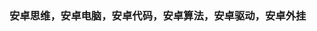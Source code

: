 ### 安卓思维，安卓电脑，安卓代码，安卓算法，安卓驱动，安卓外挂


<!--
[![Top Langs](https://github-readme-stats.vercel.app/api/top-langs/?username=C0WN0W&layout=compact&icon_color=0366d6&theme=dark)]()
-->

<!--
**C0WN0W/C0WN0W** is a ✨ _special_ ✨ repository because its `README.md` (this file) appears on your GitHub profile.

Here are some ideas to get you started:

- 🔭 I’m currently working on ...
- 🌱 I’m currently learning ...
- 👯 I’m looking to collaborate on ...
- 🤔 I’m looking for help with ...
- 💬 Ask me about ...
- 📫 How to reach me: ...
- 😄 Pronouns: ...
- ⚡ Fun fact: ...
-->
